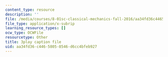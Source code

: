 ```yaml
---
content_type: resource
description: ''
file: /media/courses/8-01sc-classical-mechanics-fall-2016/aa34fd36c44658058546d6cc4bfeb927_i4u7SZjoAs4.vtt
file_type: application/x-subrip
learning_resource_types: []
ocw_type: OCWFile
resourcetype: Other
title: 3play caption file
uid: aa34fd36-c446-5805-8546-d6cc4bfeb927
---
```

